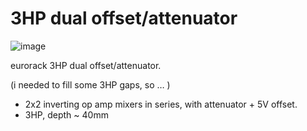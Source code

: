 3HP dual offset/attenuator
===

![image](https://c1.staticflickr.com/5/4186/34671213965_cf0051cd58_b.jpg)

eurorack 3HP dual offset/attenuator. 

(i needed to fill some 3HP gaps, so … )

- 2x2 inverting op amp mixers in series, with attenuator + 5V offset.
- 3HP, depth ~ 40mm


